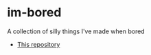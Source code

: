 # im-bored
A collection of silly things I've made when bored

- [This repository](https://github.com/thebeanogamer/im-bored)
